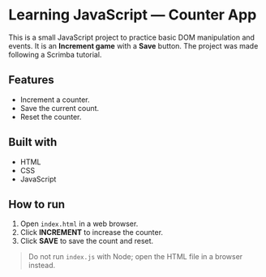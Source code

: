 # Learning JavaScript — Counter App

This is a small JavaScript project to practice basic DOM manipulation and events. It is an **Increment game** with a **Save** button. The project was made following a Scrimba tutorial.

## Features

* Increment a counter.
* Save the current count.
* Reset the counter.

## Built with

* HTML
* CSS
* JavaScript

## How to run

1. Open `index.html` in a web browser.
2. Click **INCREMENT** to increase the counter.
3. Click **SAVE** to save the count and reset.

> Do not run `index.js` with Node; open the HTML file in a browser instead.

